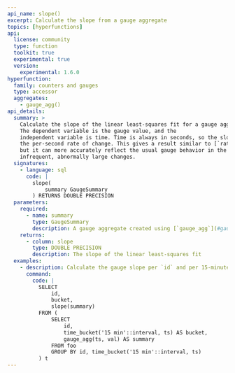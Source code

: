 ```yaml
---
api_name: slope()
excerpt: Calculate the slope from a gauge aggregate
topics: [hyperfunctions]
api:
  license: community
  type: function
  toolkit: true
  experimental: true
  version:
    experimental: 1.6.0
hyperfunction:
  family: counters and gauges
  type: accessor
  aggregates:
    - gauge_agg()
api_details:
  summary: >
    Calculate the slope of the linear least-squares fit for a gauge aggregate.
    The dependent variable is the gauge value, and the
    independent variable is time. Time is always in seconds, so the slope estimates
    the per-second rate of change. This gives a result similar to [`rate`](#rate),
    but it can more accurately reflect the usual gauge behavior in the presence of
    infrequent, abnormally large changes.
  signatures:
    - language: sql
      code: |
        slope(
            summary GaugeSummary
        ) RETURNS DOUBLE PRECISION
  parameters:
    required:
      - name: summary
        type: GaugeSummary
        description: A gauge aggregate created using [`gauge_agg`](#gauge_agg)
    returns:
      - column: slope
        type: DOUBLE PRECISION
        description: The slope of the linear least-squares fit
  examples:
    - description: Calculate the gauge slope per `id` and per 15-minute interval.
      command:
        code: |
          SELECT
              id,
              bucket,
              slope(summary)
          FROM (
              SELECT
                  id,
                  time_bucket('15 min'::interval, ts) AS bucket,
                  gauge_agg(ts, val) AS summary
              FROM foo
              GROUP BY id, time_bucket('15 min'::interval, ts)
          ) t
---
```


